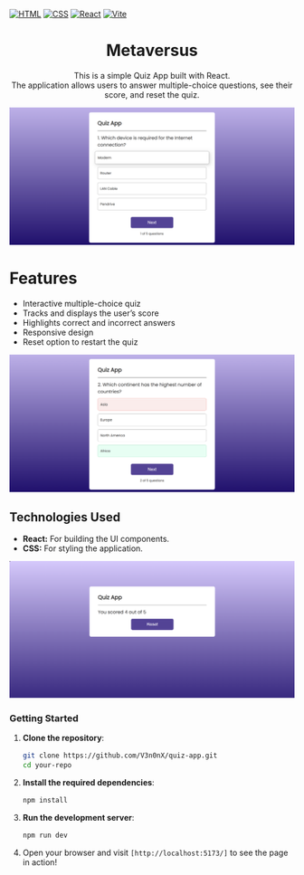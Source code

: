 

<div id="top"></div>

[![HTML](https://img.shields.io/badge/HTML-%23E34F26.svg?logo=html5&logoColor=white)](#)
[![CSS](https://img.shields.io/badge/CSS-1572B6?logo=css3&logoColor=fff)](#)
[![React](https://img.shields.io/badge/React-%2320232a.svg?logo=react&logoColor=%2361DAFB)](#)
[![Vite](https://img.shields.io/badge/Vite-646CFF?logo=vite&logoColor=fff)](#)


<div align="center">
  <h1 align="center">Metaversus</h1>
  <p>
    This is a simple Quiz App built with React.</br>The application allows users to answer multiple-choice questions, see their score, and reset the quiz.
  </p>
</div>

![QuizApp preview](./src/assets/quiz-app_prev.png)

# Features

- Interactive multiple-choice quiz
- Tracks and displays the user’s score
- Highlights correct and incorrect answers
- Responsive design
- Reset option to restart the quiz

![QuizApp preview](./src/assets/quiz-app_prev1.png) 

## Technologies Used

- **React:** For building the UI components.
- **CSS:** For styling the application.

![QuizApp preview](./src/assets/quiz-app_prev2.png)

### Getting Started

1. **Clone the repository**:
    ```bash
    git clone https://github.com/V3n0nX/quiz-app.git
    cd your-repo
    ```

2. **Install the required dependencies**:
    ```bash
    npm install
    ```

4. **Run the development server**:
    ```bash
    npm run dev
    ```

5. Open your browser and visit `[http://localhost:5173/]` to see the page in action!

